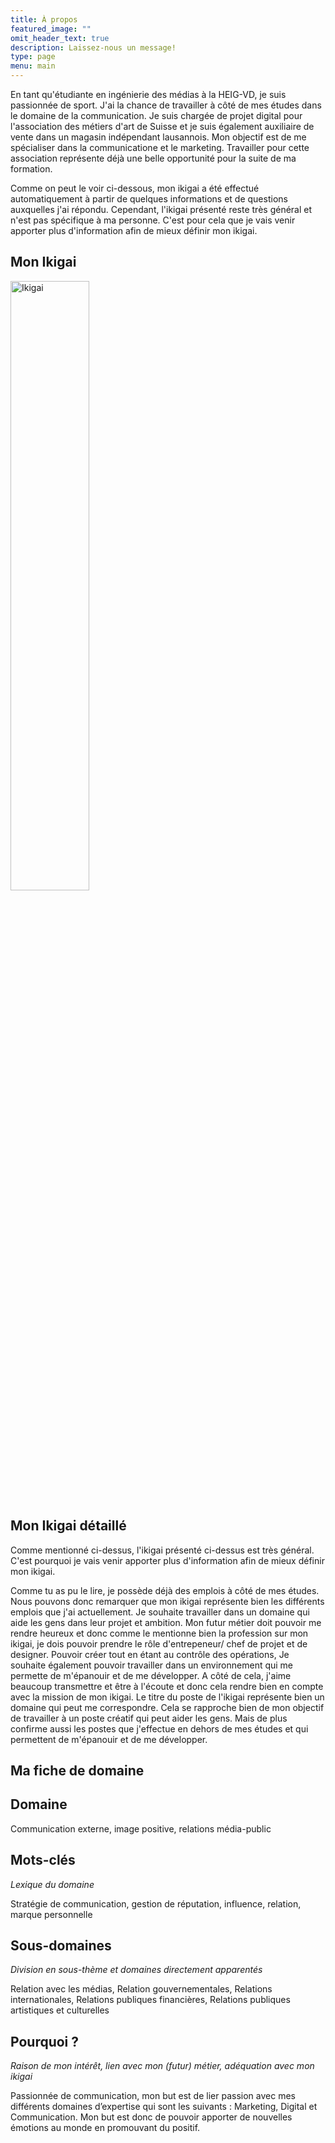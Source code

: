 ```yaml
---
title: À propos
featured_image: ""
omit_header_text: true
description: Laissez-nous un message!
type: page
menu: main
---
```


En tant qu'étudiante en ingénierie des médias à la HEIG-VD, je suis passionnée de sport. J'ai la chance de travailler à côté de mes études dans le domaine de la communication. Je suis chargée de projet digital pour l'association des métiers d'art de Suisse et je suis également auxiliaire de vente dans un magasin indépendant lausannois. Mon objectif est de me spécialiser dans la communicatione et le marketing. Travailler pour cette association représente déjà une belle opportunité pour la suite de ma formation.

Comme on peut le voir ci-dessous, mon ikigai a été effectué automatiquement à partir de quelques informations et de questions auxquelles j'ai répondu. Cependant, l'ikigai présenté reste très général et n'est pas spécifique à ma personne. C'est pour cela que je vais venir apporter plus d'information afin de mieux définir mon ikigai.

## Mon Ikigai

<img src="/images/IKI.jpg" alt="Ikigai" width="50%"/>

## Mon Ikigai détaillé

Comme mentionné ci-dessus, l'ikigai présenté ci-dessus est très général. C'est pourquoi je vais venir apporter plus d'information afin de mieux définir mon ikigai.

Comme tu as pu le lire, je possède déjà des emplois à côté de mes études. Nous pouvons donc remarquer que mon ikigai représente bien les différents emplois que j'ai actuellement. Je souhaite travailler dans un domaine qui aide les gens dans leur projet et ambition. Mon futur métier doit pouvoir me rendre heureux et donc comme le mentionne bien la profession sur mon ikigai, je dois pouvoir prendre le rôle d'entrepeneur/ chef de projet et de designer. Pouvoir créer tout en étant au contrôle des opérations, Je souhaite également pouvoir travailler dans un environnement qui me permette de m'épanouir et de me développer. A côté de cela, j'aime beaucoup transmettre et être à l'écoute et donc cela rendre bien en compte avec la mission de mon ikigai. Le titre du poste de l'ikigai représente bien un domaine qui peut me correspondre. Cela se rapproche bien de mon objectif de travailler à un poste créatif qui peut aider les gens. Mais de plus confirme aussi les postes que j'effectue en dehors de mes études et qui permettent de m'épanouir et de me développer.

## Ma fiche de domaine

## Domaine

Communication externe, image positive, relations média-public

## Mots-clés

_Lexique du domaine_

Stratégie de communication, gestion de réputation, influence, relation, marque personnelle

## Sous-domaines

_Division en sous-thème et domaines directement apparentés_

Relation avec les médias, Relation gouvernementales, Relations internationales, Relations publiques financières, Relations publiques artistiques et culturelles

## Pourquoi ?

_Raison de mon intérêt, lien avec mon (futur) métier, adéquation avec mon ikigai_

Passionnée de communication, mon but est de lier passion avec mes différents domaines d’expertise qui sont les suivants : Marketing, Digital et Communication. Mon but est donc de pouvoir apporter de nouvelles émotions au monde en promouvant du positif.
